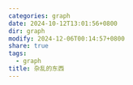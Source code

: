 ```yaml
---
categories: graph
date: 2024-10-12T13:01:56+0800
dir: graph
modify: 2024-12-06T00:14:57+0800
share: true
tags:
  - graph
title: 杂乱的东西
---
```

